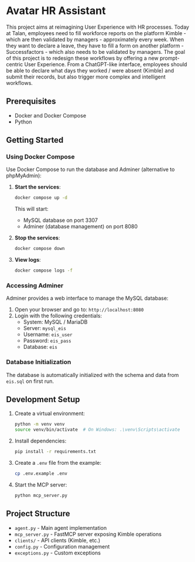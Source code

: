 # Avatar HR Assistant

This project aims at reimagining User Experience with HR processes. Today at Talan, employees need to fill workforce reports on the platform Kimble - which are then validated by managers - approximately every week. When they want to declare a leave, they have to fill a form on another platform - Successfactors - which also needs to be validated by managers.
The goal of this project is to redesign these workflows by offering a new prompt-centric User Experience. From a ChatGPT-like interface, employees should be able to declare what days they worked / were absent (Kimble) and submit their records, but also trigger more complex and intelligent workflows.

## Prerequisites

- Docker and Docker Compose
- Python

## Getting Started

### Using Docker Compose

Use Docker Compose to run the database and Adminer (alternative to phpMyAdmin):

1. **Start the services**:
   ```bash
   docker compose up -d
   ```
   This will start:
   - MySQL database on port 3307
   - Adminer (database management) on port 8080

2. **Stop the services**:
   ```bash
   docker compose down
   ```

3. **View logs**:
   ```bash
   docker compose logs -f
   ```

### Accessing Adminer

Adminer provides a web interface to manage the MySQL database:

1. Open your browser and go to: `http://localhost:8080`
2. Login with the following credentials:
   - System: MySQL / MariaDB
   - Server: `mysql_eis`
   - Username: `eis_user`
   - Password: `eis_pass`
   - Database: `eis`

### Database Initialization

The database is automatically initialized with the schema and data from `eis.sql` on first run.

## Development Setup

1. Create a virtual environment:
   ```bash
   python -m venv venv
   source venv/bin/activate  # On Windows: .\venv\Scripts\activate
   ```

2. Install dependencies:
   ```bash
   pip install -r requirements.txt
   ```

3. Create a `.env` file from the example:
   ```bash
   cp .env.example .env
   ```

4. Start the MCP server:
   ```bash
   python mcp_server.py
   ```

## Project Structure

- `agent.py` - Main agent implementation
- `mcp_server.py` - FastMCP server exposing Kimble operations
- `clients/` - API clients (Kimble, etc.)
- `config.py` - Configuration management
- `exceptions.py` - Custom exceptions
